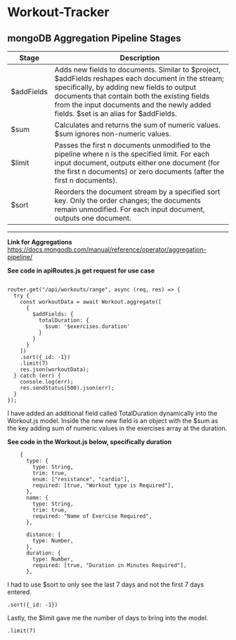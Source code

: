 # Workout-Tracker


## mongoDB Aggregation Pipeline Stages
|Stage|Description|
-------|--------
|$addFields|Adds new fields to documents. Similar to $project, $addFields reshapes each document in the stream; specifically, by adding new fields to output documents that contain both the existing fields from the input documents and the newly added fields. $set is an alias for $addFields.|
|$sum|Calculates and returns the sum of numeric values. $sum ignores non-numeric values.
|$limit|Passes the first n documents unmodified to the pipeline where n is the specified limit. For each input document, outputs either one document (for the first n documents) or zero documents (after the first n documents).|
|$sort|Reorders the document stream by a specified sort key. Only the order changes; the documents remain unmodified. For each input document, outputs one document.|
------
**Link for Aggregations**
https://docs.mongodb.com/manual/reference/operator/aggregation-pipeline/

**See code in apiRoutes.js get request for use case**
```

router.get("/api/workouts/range", async (req, res) => {
  try {
    const workoutData = await Workout.aggregate([
      {
        $addFields: {
          totalDuration: {
            $sum: '$exercises.duration'
          }
        }
      }
    ])
    .sort({_id: -1})
    .limit(7)
    res.json(workoutData);
  } catch (err) {
    console.log(err);
    res.sendStatus(500).json(err);
  }
});
```
I have added an additional field called TotalDuration dynamically into the Workout.js model. Inside the new new field is an object with the $sum as the key adding sum of numeric values in the exercises array at the duration.

**See code in the Workout.js below, specifically duration**
``` exercises: [
    {
      type: {
        type: String,
        trim: true,
        enum: ["resistance", "cardio"],
        required: [true, "Workout type is Required"],
      },
      name: {
        type: String,
        trim: true,
        required: "Name of Exercise Required",
      },

      distance: {
        type: Number,
      },
      duration: {
        type: Number,
        required: [true, "Duration in Minutes Required"],
      },

```

I had to use $sort to only see the last 7 days and not the first 7 days entered.
```
.sort({_id: -1})
```
Lastly, the $limit gave me the number of days to bring into the model.
```
.limit(7)
```

